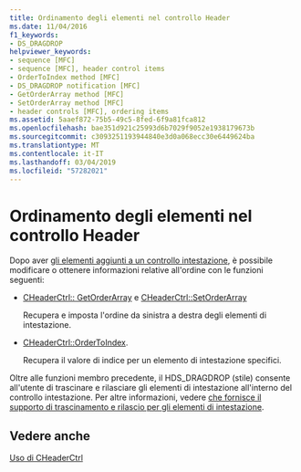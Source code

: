 ```yaml
---
title: Ordinamento degli elementi nel controllo Header
ms.date: 11/04/2016
f1_keywords:
- DS_DRAGDROP
helpviewer_keywords:
- sequence [MFC]
- sequence [MFC], header control items
- OrderToIndex method [MFC]
- DS_DRAGDROP notification [MFC]
- GetOrderArray method [MFC]
- SetOrderArray method [MFC]
- header controls [MFC], ordering items
ms.assetid: 5aaef872-75b5-49c5-8fed-6f9a81fca812
ms.openlocfilehash: bae351d921c25993d6b7029f9052e1938179673b
ms.sourcegitcommit: c3093251193944840e3d0a068ecc30e6449624ba
ms.translationtype: MT
ms.contentlocale: it-IT
ms.lasthandoff: 03/04/2019
ms.locfileid: "57282021"
---
```

# <a name="ordering-items-in-the-header-control"></a>Ordinamento degli elementi nel controllo Header

Dopo aver [gli elementi aggiunti a un controllo intestazione](../mfc/adding-items-to-the-header-control.md), è possibile modificare o ottenere informazioni relative all'ordine con le funzioni seguenti:

- [CHeaderCtrl:: GetOrderArray](../mfc/reference/cheaderctrl-class.md#getorderarray) e [CHeaderCtrl::SetOrderArray](../mfc/reference/cheaderctrl-class.md#setorderarray)

   Recupera e imposta l'ordine da sinistra a destra degli elementi di intestazione.

- [CHeaderCtrl::OrderToIndex](../mfc/reference/cheaderctrl-class.md#ordertoindex).

   Recupera il valore di indice per un elemento di intestazione specifici.

Oltre alle funzioni membro precedente, il HDS_DRAGDROP (stile) consente all'utente di trascinare e rilasciare gli elementi di intestazione all'interno del controllo intestazione. Per altre informazioni, vedere [che fornisce il supporto di trascinamento e rilascio per gli elementi di intestazione](../mfc/providing-drag-and-drop-support-for-header-items.md).

## <a name="see-also"></a>Vedere anche

[Uso di CHeaderCtrl](../mfc/using-cheaderctrl.md)
